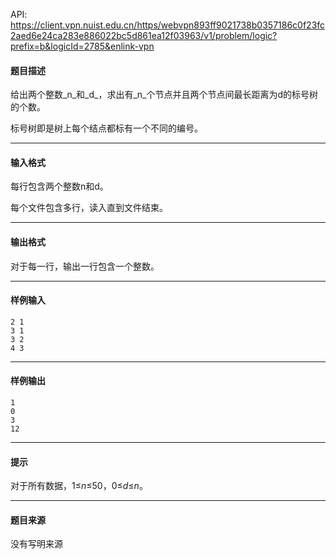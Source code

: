 API: https://client.vpn.nuist.edu.cn/https/webvpn893ff9021738b0357186c0f23fc2aed6e24ca283e886022bc5d861ea12f03963/v1/problem/logic?prefix=b&logicId=2785&enlink-vpn

#### 题目描述

给出两个整数_n_和_d_，求出有_n_个节点并且两个节点间最长距离为d的标号树的个数。

标号树即是树上每个结点都标有一个不同的编号。

---

#### 输入格式

每行包含两个整数n和d。

每个文件包含多行，读入直到文件结束。

---

#### 输出格式

对于每一行，输出一行包含一个整数。

---

#### 样例输入
```
2 1
3 1
3 2
4 3

```

---

#### 样例输出
```
1
0
3
12

```

---

#### 提示

对于所有数据，1≤_n_≤50，0≤_d_≤_n_。

---

#### 题目来源

没有写明来源